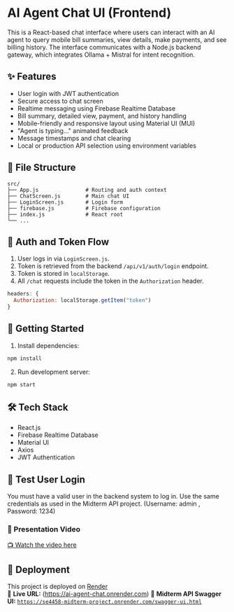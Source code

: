 # AI Agent Chat UI (Frontend)

This is a React-based chat interface where users can interact with an AI agent to query mobile bill summaries, view details, make payments, and see billing history. The interface communicates with a Node.js backend gateway, which integrates Ollama + Mistral for intent recognition.

## ✨ Features

- User login with JWT authentication
- Secure access to chat screen
- Realtime messaging using Firebase Realtime Database
- Bill summary, detailed view, payment, and history handling
- Mobile-friendly and responsive layout using Material UI (MUI)
- "Agent is typing..." animated feedback
- Message timestamps and chat clearing
- Local or production API selection using environment variables

## 📁 File Structure

```
src/
├── App.js               # Routing and auth context
├── ChatScreen.js        # Main chat UI
├── LoginScreen.js       # Login form
├── firebase.js          # Firebase configuration
├── index.js             # React root
└── ...
```

## 🔐 Auth and Token Flow

1. User logs in via `LoginScreen.js`.
2. Token is retrieved from the backend `/api/v1/auth/login` endpoint.
3. Token is stored in `localStorage`.
4. All `/chat` requests include the token in the `Authorization` header.

```js
headers: {
  Authorization: localStorage.getItem("token")
}
```


## 🚀 Getting Started

1. Install dependencies:
```bash
npm install
```

2. Run development server:
```bash
npm start
```

## 🛠 Tech Stack

- React.js
- Firebase Realtime Database
- Material UI
- Axios
- JWT Authentication

## 🔐 Test User Login

You must have a valid user in the backend system to log in. Use the same credentials as used in the Midterm API project. (Username: admin , Password: 1234)

### 🎥 Presentation Video

[📺 Watch the video here](https://drive.google.com/file/d/1LgFTzhip-IQkafnt3iItlVR-iBcV8Qyk/view?usp=drive_link)

## 🚀 Deployment

This project is deployed on [Render](https://render.com/)  
🔗 **Live URL:** (https://ai-agent-chat.onrender.com)
🔗 **Midterm API Swagger UI:** [`https://se4458-midterm-project.onrender.com/swagger-ui.html`](https://se4458-midterm-project.onrender.com/swagger-ui.html)

